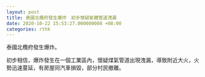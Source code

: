 ```yaml
---
layout: post
title: 泰國北欖府發生爆炸　初步懷疑氣體管道洩漏
date: 2020-10-22 15:53:27.000000000 +08:00
categories: rthk
---
```


泰國北欖府發生爆炸。

初步相信，爆炸發生在一個工業區內，懷疑煤氣管道出現洩漏，導致附近大火，火勢迅速蔓延，有房屋同汽車損毀，部分村民撤離。

